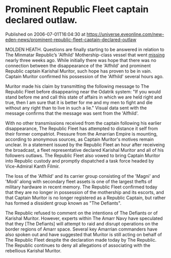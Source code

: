 # Prominent Republic Fleet captain declared outlaw.
Published on 2006-07-01T16:04:30 at https://universe.eveonline.com/new-eden-news/prominent-republic-fleet-captain-declared-outlaw

MOLDEN HEATH. Questions are finally starting to be answered in relation to The Minmatar Republic’s 'Alfhild' Mothership-class vessel that went [ missing](http://myeve.eve-online.com/news.asp?a=single&nid=1157&tid=3&sid=1054365940) nearly three weeks ago. While initially there was hope that there was no connection between the disappearance of the 'Alfhild' and prominent Republic captain Karishal Muritor, such hope has proven to be in vain. Captain Muritor confirmed his possession of the 'Alfhild' several hours ago. 

Muritor made his claim by transmitting the following message to The Republic Fleet before disappearing near the Odatrik system: "If you would stand before me and call this state of affairs in which we are held right and true, then I am sure that it is better for me and my men to fight and die without any right than to live in such a lie." Visual data sent with the message confirms that the message was sent from the 'Alfhild'. 

With no other transmissions received from the captain following his earlier disappearance, The Republic Fleet has attempted to distance it self from their former compatriot. Pressure from the Amarrian Empire is mounting, according to anonymous sources, as Captain Muritor's motives remain unclear. In a statement issued by the Republic Fleet an hour after receiveing the broadcast, a fleet representative declared Karishal Muritor and all of his followers outlaws. The Republic Fleet also vowed to bring Captain Muritor into Republic custody and promptly dispatched a task force headed by Vice-Admiral Kanth Filmir. 

The loss of the 'Alfhild' and its carrier group consisting of the 'Magni' and 'Modi' along with secondary fleet assets is one of the largest thefts of military hardware in recent memory. The Republic Fleet confirmed today that they are no longer in possession of the mothership and its escorts, and that Captain Muritor is no longer registered as a Republic Captain, but rather has formed a dissident group known as "The Defiants". 

The Republic refused to comment on the intentions of The Defiants or of Karishal Muritor. However, experts within The Amarr Navy have speculated that they [The Defiants] will attempt to raid and disrupt operations on the border regions of Amarr space. Several key Amarrian commanders have also spoken out and have suggested that Muritor is still acting on behalf of The Republic Fleet despite the declaration made today by The Republic. The Republic continues to deny all allegations of associating with the rebellious Karishal Muritor.
